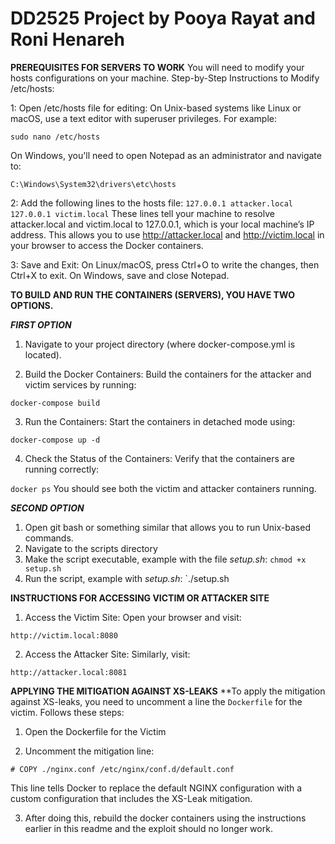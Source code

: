 # DD2525 Project by Pooya Rayat and Roni Henareh

**PREREQUISITES FOR SERVERS TO WORK**
You will need to modify your hosts configurations on your machine.
Step-by-Step Instructions to Modify /etc/hosts:

1: Open /etc/hosts file for editing:
On Unix-based systems like Linux or macOS, use a text editor with superuser privileges. For example:

`sudo nano /etc/hosts`

On Windows, you'll need to open Notepad as an administrator and navigate to:

`C:\Windows\System32\drivers\etc\hosts`

2: Add the following lines to the hosts file:
`127.0.0.1 attacker.local`
`127.0.0.1 victim.local`
These lines tell your machine to resolve attacker.local and victim.local to 127.0.0.1, which is your local machine’s IP address. This allows you to use http://attacker.local and http://victim.local in your browser to access the Docker containers.

3: Save and Exit:
On Linux/macOS, press Ctrl+O to write the changes, then Ctrl+X to exit.
On Windows, save and close Notepad.


**TO BUILD AND RUN THE CONTAINERS (SERVERS), YOU HAVE TWO OPTIONS.**

***FIRST OPTION***
1. Navigate to your project directory (where docker-compose.yml is located).

2. Build the Docker Containers:
Build the containers for the attacker and victim services by running:

`docker-compose build`

3. Run the Containers:
Start the containers in detached mode using:

`docker-compose up -d`

4. Check the Status of the Containers:
Verify that the containers are running correctly:

`docker ps`
You should see both the victim and attacker containers running.

***SECOND OPTION***
1. Open git bash or something similar that allows you to run Unix-based commands.
2. Navigate to the scripts directory
3. Make the script executable, example with the file *setup.sh*:
`chmod +x setup.sh`
4. Run the script, example with *setup.sh*:
`./setup.sh


**INSTRUCTIONS FOR ACCESSING VICTIM OR ATTACKER SITE**
1. Access the Victim Site:
Open your browser and visit:

`http://victim.local:8080`

2. Access the Attacker Site:
Similarly, visit:

`http://attacker.local:8081`


**APPLYING THE MITIGATION AGAINST XS-LEAKS**
**To apply the mitigation against XS-leaks, you need to uncomment a line the `Dockerfile` for the victim. Follows these steps:
1. Open the Dockerfile for the Victim

2. Uncomment the mitigation line:

`# COPY ./nginx.conf /etc/nginx/conf.d/default.conf`

This line tells Docker to replace the default NGINX configuration with a custom configuration that includes the XS-Leak mitigation.

3. After doing this, rebuild the docker containers using the instructions earlier in this readme and the exploit should no longer work.